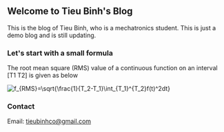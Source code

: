 ## Welcome to Tieu Binh's Blog

This is the blog of Tieu Binh, who is a mechatronics student. This is just a demo blog and is still updating.


### Let's start with a small formula




The root mean square (RMS) value of a continuous function on an interval [T1 T2] is given as below
<dl>
  <img src="https://latex.codecogs.com/svg.image?f_{RMS}=\sqrt{\frac{1}{T_2-T_1}\int_{T_1}^{T_2}f(t)^2dt}" title="f_{RMS}=\sqrt{\frac{1}{T_2-T_1}\int_{T_1}^{T_2}f(t)^2dt}" />
</dl>




### Contact
Email: tieubinhco@gmail.com
